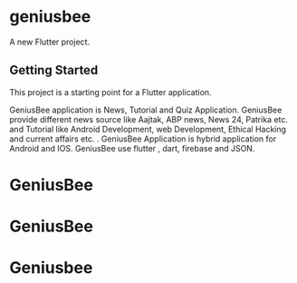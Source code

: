 # geniusbee

A new Flutter project.

## Getting Started

This project is a starting point for a Flutter application.

GeniusBee application is News, Tutorial and Quiz Application. GeniusBee provide different news source like Aajtak, ABP news, News 24, Patrika etc. and Tutorial like Android Development, web Development, Ethical Hacking and current affairs etc. . GeniusBee Application is hybrid application for Android and IOS. GeniusBee use flutter , dart, firebase and JSON.

# GeniusBee
# GeniusBee
# Geniusbee
